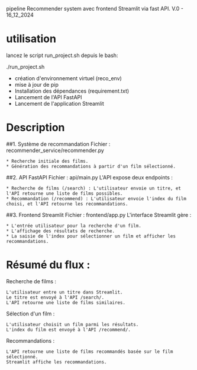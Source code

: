 pipeline Recommender system avec frontend Streamlit via fast API. V.0 - 16_12_2024

# utilisation 

lancez le script run_project.sh depuis le bash:

./run_project.sh

- création d'environnement virtuel (reco_env)
- mise à jour de pip
- Installation des dépendances (requirement.txt) 
- Lancement de l'API FastAPI
- Lancement de l'application Streamlit

# Description

##1. Système de recommandation
Fichier : recommender_service/recommender.py

    * Recherche initiale des films.
    * Génération des recommandations à partir d'un film sélectionné.

##2. API FastAPI
Fichier : api/main.py
    L'API expose deux endpoints :

    * Recherche de films (/search) : L'utilisateur envoie un titre, et l'API retourne une liste de films possibles.
    * Recommandation (/recommend) : L'utilisateur envoie l'index du film choisi, et l'API retourne les recommandations.

##3. Frontend Streamlit
Fichier : frontend/app.py
    L'interface Streamlit gère :

    * L'entrée utilisateur pour la recherche d'un film.
    * L'affichage des résultats de recherche.
    * La saisie de l'index pour sélectionner un film et afficher les recommandations.


# Résumé du flux :

Recherche de films :

    L'utilisateur entre un titre dans Streamlit.
    Le titre est envoyé à l'API /search/.
    L'API retourne une liste de films similaires.

Sélection d'un film :

    L'utilisateur choisit un film parmi les résultats.
    L'index du film est envoyé à l'API /recommend/.

Recommandations :

    L'API retourne une liste de films recommandés basée sur le film sélectionné.
    Streamlit affiche les recommandations.